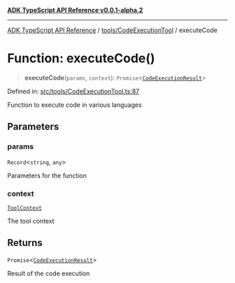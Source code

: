 [**ADK TypeScript API Reference v0.0.1-alpha.2**](../../../README.md)

***

[ADK TypeScript API Reference](../../../modules.md) / [tools/CodeExecutionTool](../README.md) / executeCode

# Function: executeCode()

> **executeCode**(`params`, `context`): `Promise`\<[`CodeExecutionResult`](../interfaces/CodeExecutionResult.md)\>

Defined in: [src/tools/CodeExecutionTool.ts:87](https://github.com/njraladdin/adk-typescript/blob/main/src/tools/CodeExecutionTool.ts#L87)

Function to execute code in various languages

## Parameters

### params

`Record`\<`string`, `any`\>

Parameters for the function

### context

[`ToolContext`](../../ToolContext/classes/ToolContext.md)

The tool context

## Returns

`Promise`\<[`CodeExecutionResult`](../interfaces/CodeExecutionResult.md)\>

Result of the code execution
